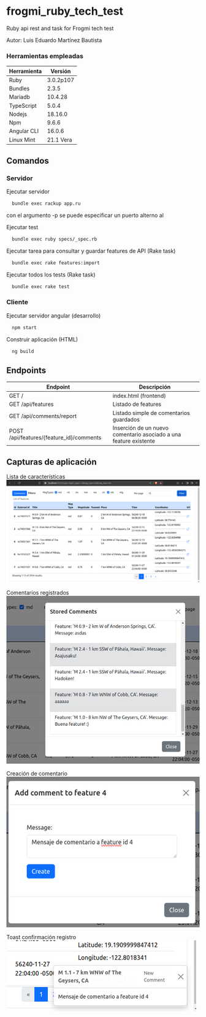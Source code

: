 # frogmi_ruby_tech_test
Ruby api rest and task for Frogmi tech test

Autor: Luis Eduardo Martínez Bautista

### Herramientas empleadas

| Herramienta | Versión |
| ------------- | ------------- |
| Ruby  | 3.0.2p107  |
| Bundles  | 2.3.5  |
| Mariadb  | 10.4.28  |
| TypeScript  | 5.0.4  |
| Nodejs  | 18.16.0  |
| Npm  | 9.6.6  |
| Angular CLI | 16.0.6  |
| Linux Mint  | 21.1 Vera |

## Comandos

### Servidor

Ejecutar servidor
``` bash
  bundle exec rackup app.ru
```

con el argumento -p se puede especificar un puerto alterno al 

Ejecutar test
``` bash
  bundle exec ruby specs/_spec.rb
```

Ejecutar tarea para consultar y guardar features de API (Rake task)
``` bash
  bundle exec rake features:import
```

Ejecutar todos los tests (Rake task)
``` bash
  bundle exec rake test
```

### Cliente

Ejecutar servidor angular (desarrollo)
``` bash
  npm start
```

Construir aplicación (HTML)
``` bash
  ng build
```

## Endpoints

| Endpoint | Descripción |
| ------------- | ------------- |
| GET /  | index.html (frontend)  |
| GET /api/features  | Listado de features  |
| GET /api/comments/report  | Listado simple de comentarios guardados  |
| POST /api/features/{feature_id}/comments  | Inserción de un nuevo comentario asociado a una feature existente  |

## Capturas de aplicación

Lista de características
![image](./screenshots/list.png "Listado de features")

Comentarios registrados
![image](./screenshots/comment-report.png "Listado de comentarios registrados")

Creación de comentario
![image](./screenshots/create-comment-form.png "Formulario crear comentario")

Toast confirmación registro
![image](./screenshots/toast-new-comment.png "Confirmación registro nuevo comentario")